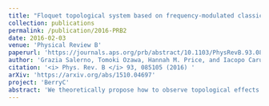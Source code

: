 ```yaml
---
title: "Floquet topological system based on frequency-modulated classical coupled harmonic oscillators"
collection: publications
permalink: /publication/2016-PRB2
date: 2016-02-03
venue: 'Physical Review B'
paperurl: 'https://journals.aps.org/prb/abstract/10.1103/PhysRevB.93.085105'
author: 'Grazia Salerno, Tomoki Ozawa, Hannah M. Price, and Iacopo Carusotto'
citation: '<i> Phys. Rev. B </i> 93, 085105 (2016) '
arXiv: 'https://arxiv.org/abs/1510.04697'
project: 'BerryC'
abstract: 'We theoretically propose how to observe topological effects in a generic classical system of coupled harmonic oscillators, such as classical pendula or lumped-element electric circuits, whose oscillation frequency is modulated fast in time. Making use of Floquet theory in the high-frequency limit, we identify a regime in which the system is accurately described by a Harper-Hofstadter model where the synthetic magnetic field can be externally tuned via the phase of the frequency modulation of the different oscillators. We illustrate how the topologically protected chiral edge states, as well as the Hofstadter butterfly of bulk bands, can be observed in the driven-dissipative steady state under a monochromatic drive. In analogy with the integer quantum Hall effect, we show how the topological Chern numbers of the bands can be extracted from the mean transverse shift of the steady-state oscillation amplitude distribution. Finally, we discuss the regime where the analogy with the Harper-Hofstadter model breaks down.'
---
```

